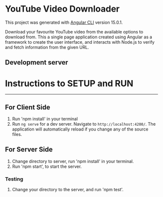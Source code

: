 # YouTube Video Downloader

This project was generated with [Angular CLI](https://github.com/angular/angular-cli) version 15.0.1.

Download your favourite YouTube video from the available options to download from. This a single page application created using Angular as a framework to create the user interface, and interacts with Node.js to verify and fetch information from the given URL. 

## Development server

# Instructions to SETUP and RUN

---

## For Client Side

1. Run 'npm install' in your terminal
2. Run `ng serve` for a dev server. Navigate to `http://localhost:4200/`. The application will automatically reload if you change any of the source files.

## For Server Side

1. Change directory to server, run 'npm install' in your terminal.
2. Run 'npm start', to start the server.

### Testing

1. Change your directory to the server, and run 'npm test'.